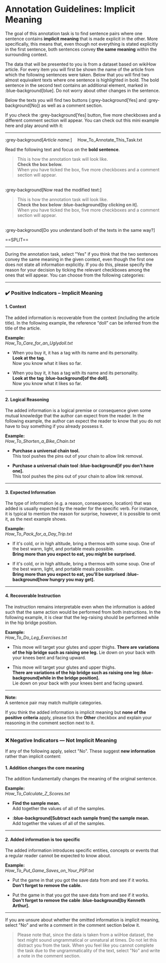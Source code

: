 # Annotation Guidelines: Implicit Meaning

The goal of this annotation task is to find sentence pairs where one sentence contains **implicit meaning** that is made explicit in the other. More specifically, this means that, even though not everything is stated explicitly in the first sentence, both sentences convey **the same meaning** within the surrounding context.

The data that will be presented to you is from a dataset based on wikiHow article. For every item you will first be shown the name of the article from which the following sentences were taken. Below that you will find two almost equivalent texts where one sentence is highlighted in bold. The bold sentence in the second text contains an additional element, marked in :blue-background[blue]. Do not worry about other changes in the sentence. 

Below the texts you will find two buttons (:grey-background[Yes] and :grey-background[No]) as well as a comment section.

If you check the :grey-background[Yes] button, five more checkboxes and a different comment section will appear. You can check out this mini example here and play around with it:

---
:grey-background[*Article name:*] &emsp;How_To_Annotate_This_Task.txt

Read the following text and focus on the **bold sentence**. 
 

> This is how the annotation task will look like.  
> **Check the box below.**  
> When you have ticked the box, five more checkboxes and a comment section will appear.  
 
\
:grey-background[Now read the modified text:] 
 

> This is how the annotation task will look like.  
> **Check the box below :blue-background[by clicking on it].**  
> When you have ticked the box, five more checkboxes and a comment section will appear. 
 
\
:grey-background[Do you understand both of the texts in the same way?]

==SPLIT==

---

During the annotation task, select "Yes" if you think that the two sentences convey the same meaning in the given context, even though the first one does not state all information explicitly. If you do this, please specify the reason for your decision by ticking the relevant checkboxes among the ones that will appear. You can choose from the following categories:

---

### ✔️ Positive Indicators – Implicit Meaning

#### **1. Context**
The added information is recoverable from the context (including the article title). In the following example, the reference “doll” can be inferred from the title of the article.

**Example:**  
*How_To_Care_for_an_Uglydoll.txt*  
* When you buy it, it has a tag with its name and its personality.  
  **Look at the tag.**  
  Now you know what it likes so far.

* When you buy it, it has a tag with its name and its personality.  
  **Look at the tag :blue-background[of the doll].**  
  Now you know what it likes so far.

---

#### **2. Logical Reasoning**
The added information is a logical premise or consequence given some mutual knowledge that the author can expect from the reader. In the following example, the author can expect the reader to know that you do not have to buy something if you already possess it.

**Example:**  
*How_To_Shorten_a_Bike_Chain.txt*  
* **Purchase a universal chain tool.**  
  This tool pushes the pins out of your chain to allow link removal.

* **Purchase a universal chain tool :blue-background[if you don’t have one].**  
  This tool pushes the pins out of your chain to allow link removal.

---

#### **3. Expected Information**

The type of information (e.g. a reason, consequence, location) that was added is usually expected by the reader for the specific verb. For instance, it is typical to mention the reason for surprise, however, it is possible to omit it, as the next example shows.

**Example:**  
*How_To_Pack_for_a_Day_Trip.txt*  
* If it's cold, or in high altitude, bring a thermos with some soup. One of the best warm, light, and portable meals possible.  
  **Bring more than you expect to eat, you might be surprised.**

* If it's cold, or in high altitude, bring a thermos with some soup. One of the best warm, light, and portable meals possible.  
  **Bring more than you expect to eat, you'll be surprised :blue-background[how hungry you may get].**

---

#### **4. Recoverable Instruction**
The instruction remains interpretable even when the information is added such that the same action would be performed from both instructions. In the following example, it is clear that the leg-raising should be performed while in the hip bridge position.

**Example:**  
*How_To_Do_Leg_Exercises.txt*  
* This move will target your glutes and upper thighs.  **There are variations of the hip bridge such as raising one leg.** 
  Lie down on your back with your knees bent and facing upward.

* This move will target your glutes and upper thighs.  
  **There are variations of the hip bridge such as raising one leg :blue-background[while in the bridge position].**  
  Lie down on your back with your knees bent and facing upward.

---

**Note:**  
A sentence pair may match multiple categories.  

[comment]: # (For example, the third example could also fall under **Context**, since what one might be surprised about is evident from the immediate context.)

If you think the added information is implicit meaning but **none of the positive criteria** apply, please tick the **Other** checkbox and explain your reasoning in the comment section next to it.

---

### ❌ Negative Indicators — Not Implicit Meaning

If any of the following apply, select "No". These suggest **new information** rather than implicit content:

#### **1. Addition changes the core meaning**
The addition fundamentally changes the meaning of the original sentence.

**Example:**  
*How_To_Calculate_Z_Scores.txt* 
* **Find the sample mean.**  
  Add together the values of all of the samples.

* **:blue-background[Subtract each sample from] the sample mean.**  
  Add together the values of all of the samples.

---

#### **2. Added information is too specific**
The added information introduces specific entities, concepts or events that a regular reader cannot be expected to know about.

**Example:**  
*How_To_Put_Game_Saves_on_Your_PSP.txt*  
* Put the game in that you got the save data from and see if it works.  
  **Don't forget to remove the cable.**

* Put the game in that you got the save data from and see if it works.  
  **Don't forget to remove the cable :blue-background[by Kenneth Arthur].**

---

If you are unsure about whether the omitted information is implicit meaning, select "No" and write a comment in the comment section below it.

> Please note that, since the data is taken from a wiiHoe dataset, the text might sound ungrammatical or unnatural at times. Do not let this distract you from the task. When you feel like you cannot complete the task due to the ungrammaticality of the text, select "No" and write a note in the comment section. 
